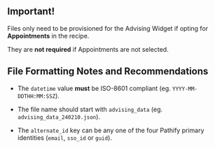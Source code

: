 ## Important!

Files only need to be provisioned for the Advising Widget if opting for **Appointments** in the recipe.

They are **not required** if Appointments are not selected.

## File Formatting Notes and Recommendations

- The `datetime` value **must** be ISO-8601 compliant (eg. `YYYY-MM-DDTHH:MM:SSZ`).

- The file name should start with `advising_data` (eg. `advising_data_240210.json`).

- The `alternate_id` key can be any one of the four Pathify primary identities (`email`, `sso_id` or `guid`).
